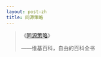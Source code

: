 ```yaml
---
layout: post-zh
title: 同源策略
---
```


> 《[同源策略](https://en.wikipedia.org/wiki/Same-origin_policy "same-origin policy")》
>
> ——维基百科，自由的百科全书

